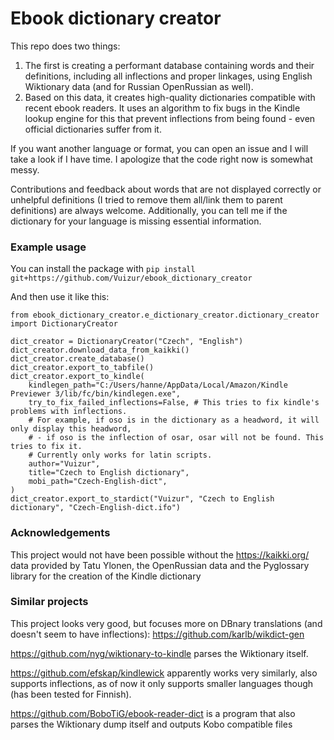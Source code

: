 # Ebook dictionary creator

This repo does two things:
1. The first is creating a performant database containing words and their definitions, including all inflections and proper linkages, using English Wiktionary data (and for Russian OpenRussian as well).
2. Based on this data, it creates high-quality dictionaries compatible with recent ebook readers. It uses an algorithm to fix bugs in the Kindle lookup engine for this that prevent inflections from being found - even official dictionaries suffer from it.

If you want another language or format, you can open an issue and I will take a look if I have time. I apologize that the code right now is somewhat messy.

Contributions and feedback about words that are not displayed correctly or unhelpful definitions (I tried to remove them all/link them to parent definitions) are always welcome. Additionally, you can tell me if the dictionary for your language is missing essential information.

### Example usage
You can install the package with `pip install git+https://github.com/Vuizur/ebook_dictionary_creator`

And then use it like this:

    from ebook_dictionary_creator.e_dictionary_creator.dictionary_creator import DictionaryCreator

    dict_creator = DictionaryCreator("Czech", "English")
    dict_creator.download_data_from_kaikki()
    dict_creator.create_database()
    dict_creator.export_to_tabfile()
    dict_creator.export_to_kindle(
        kindlegen_path="C:/Users/hanne/AppData/Local/Amazon/Kindle Previewer 3/lib/fc/bin/kindlegen.exe",
        try_to_fix_failed_inflections=False, # This tries to fix kindle's problems with inflections.
        # For example, if oso is in the dictionary as a headword, it will only display this headword, 
        # - if oso is the inflection of osar, osar will not be found. This tries to fix it. 
        # Currently only works for latin scripts.
        author="Vuizur",
        title="Czech to English dictionary",
        mobi_path="Czech-English-dict",
    )
    dict_creator.export_to_stardict("Vuizur", "Czech to English dictionary", "Czech-English-dict.ifo")  


### Acknowledgements
This project would not have been possible without the https://kaikki.org/ data provided by Tatu Ylonen, the OpenRussian data and the Pyglossary library for the creation of the Kindle dictionary

### Similar projects

This project looks very good, but focuses more on DBnary translations (and doesn't seem to have inflections): https://github.com/karlb/wikdict-gen

https://github.com/nyg/wiktionary-to-kindle parses the Wiktionary itself. 

https://github.com/efskap/kindlewick apparently works very similarly, also supports inflections, as of now it only supports smaller languages though (has been tested for Finnish).

https://github.com/BoboTiG/ebook-reader-dict is a program that also parses the Wiktionary dump itself and outputs Kobo compatible files
